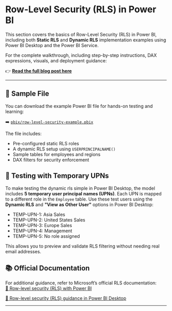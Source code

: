 # Row-Level Security (RLS) in Power BI

This section covers the basics of Row-Level Security (RLS) in Power BI, including both **Static RLS** and **Dynamic RLS** implementation examples using Power BI Desktop and the Power BI Service.

For the complete walkthrough, including step-by-step instructions, DAX expressions, visuals, and deployment guidance:

👉 **[Read the full blog post here](https://ethanguyant.com/2025/04/21/power-bi-row-level-security-explained-protect-data-by-user-role/)**

---

## 📁 Sample File

You can download the example Power BI file for hands-on testing and learning:

➡️ [`pbix/row-level-security-example.pbix`](../pbix/rls-sample-report.pbix)

The file includes:
- Pre-configured static RLS roles
- A dynamic RLS setup using `USERPRINCIPALNAME()`
- Sample tables for employees and regions
- DAX filters for security enforcement

## 🧪 Testing with Temporary UPNs

To make testing the dynamic rls simple in Power BI Desktop, the model includes **5 temporary user principal names (UPNs)**. Each UPN is mapped to a different role in the `Employee` table. Use these test users using the **Dynamic RLS** and **"View as Other User"** options in Power BI Desktop:
- TEMP-UPN-1: Asia Sales
- TEMP-UPN-2: United States Sales
- TEMP-UPN-3: Europe Sales
- TEMP-UPN-4: Management
- TEMP-UPN-5: No role assigned

This allows you to preview and validate RLS filtering without needing real email addresses.

## 📚 Official Documentation

For additional guidance, refer to Microsoft’s official RLS documentation:  
[🔗 Row-level security (RLS) with Power BI](https://learn.microsoft.com/en-us/fabric/security/service-admin-row-level-security)

[🔗 Row-level security (RLS) guidance in Power BI Desktop](https://learn.microsoft.com/en-us/power-bi/guidance/rls-guidance)

---
